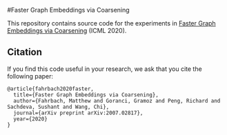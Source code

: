 #Faster Graph Embeddings via Coarsening

This repository contains source code for the experiments in
[Faster Graph Embeddings via Coarsening](https://arxiv.org/abs/2007.02817)
(ICML 2020).

## Citation

If you find this code useful in your research, we ask that you cite the
following paper:

```
@article{fahrbach2020faster,
  title={Faster Graph Embeddings via Coarsening},
  author={Fahrbach, Matthew and Goranci, Gramoz and Peng, Richard and Sachdeva, Sushant and Wang, Chi},
  journal={arXiv preprint arXiv:2007.02817},
  year={2020}
}
```
